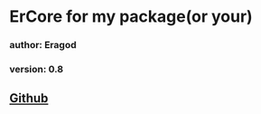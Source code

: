 # ErCore for my package(or your)

### author: Eragod
### version: 0.8


## [Github](https://github.com/Eragod/ErCore)
